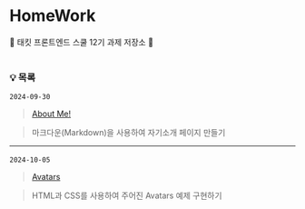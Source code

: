 # HomeWork

🦁 태킷 프론트엔드 스쿨 12기 과제 저장소 🦁
<br/>
<br/>

### 💡 목록

`2024-09-30`

> [About Me!](https://github.com/photoby64/homework/blob/main/md/about-me.md)

> 마크다운(Markdown)을 사용하여 자기소개 페이지 만들기

---

`2024-10-05` &nbsp;

> [Avatars](https://github.com/photoby64/homework/blob/main/md/avatars.md)

> HTML과 CSS를 사용하여 주어진 Avatars 예제 구현하기

